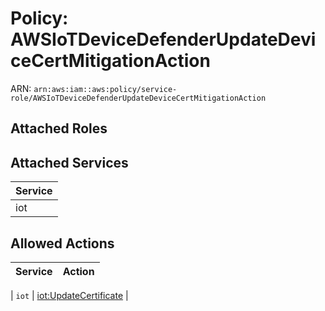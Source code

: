 # Policy: AWSIoTDeviceDefenderUpdateDeviceCertMitigationAction

ARN: `arn:aws:iam::aws:policy/service-role/AWSIoTDeviceDefenderUpdateDeviceCertMitigationAction`

## Attached Roles

## Attached Services

| Service |
|---------|
| iot |

## Allowed Actions

| Service | Action |
|:-------:|--------|

| `iot` | [iot:UpdateCertificate](../actions.md#iot:updatecertificate) |
